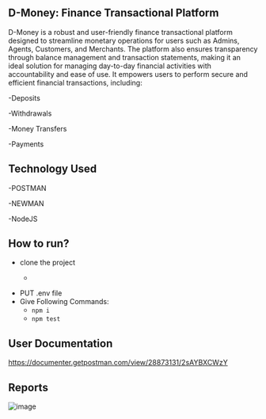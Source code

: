 ## D-Money: Finance Transactional Platform

D-Money is a robust and user-friendly finance transactional platform designed to streamline monetary operations for users such as Admins, Agents, Customers, and Merchants. The platform also ensures transparency through balance management and transaction statements, making it an ideal solution for managing day-to-day financial activities with accountability and ease of use. It empowers users to perform secure and efficient financial transactions, including:

 -Deposits
 
 -Withdrawals
 
 -Money Transfers
 
 -Payments




## Technology Used
 -POSTMAN
 
 -NEWMAN
 
 -NodeJS

 
## How to run?
 - clone the project
    - ``` git clone
 - PUT .env file
 - Give Following Commands:
    - ``` npm i ```
    - ``` npm test ```

## User Documentation 
https://documenter.getpostman.com/view/28873131/2sAYBXCWzY
  
## Reports 
![image](https://github.com/user-attachments/assets/8384ed15-e69e-46b6-8da6-2f7d2945e838)
